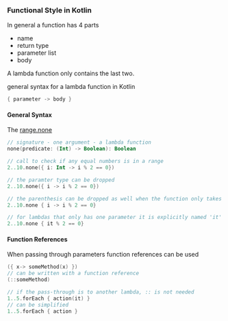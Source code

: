 ### Functional Style in Kotlin

In general a function has 4 parts

* name
* return type
* parameter list
* body

A lambda function only contains the last two.

general syntax for a lambda function in Kotlin

```kotlin
{ parameter -> body }
```

#### General Syntax

The [range.none](https://kotlinlang.org/api/latest/jvm/stdlib/kotlin.collections/none.html)

```kotlin
// signature - one argument - a lambda function
none(predicate: (Int) -> Boolean): Boolean

// call to check if any equal numbers is in a range
2..10.none({ i: Int -> i % 2 == 0})

// the paramter type can be dropped
2..10.none({ i -> i % 2 == 0})

// the parenthesis can be dropped as well when the function only takes the lambda function as argument
2..10.none { i -> i % 2 == 0}

// for lambdas that only has one parameter it is explicitly named 'it'
2..10.none { it % 2 == 0}
```

#### Function References

When passing through parameters function references can be used

```kotlin
({ x-> someMethod(x) })
// can be written with a function reference
(::someMethod)

// if the pass-through is to another lambda, :: is not needed
1..5.forEach { action(it) }
// can be simplified
1..5.forEach { action }
```
